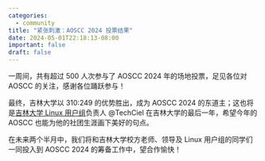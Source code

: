```yaml
---
categories:
  - community
title: "紧张刺激：AOSCC 2024 投票结果"
date: 2024-05-01T22:18:13-08:00
important: false
draft: false
---
```


一周间，共有超过 500 人次参与了 AOSCC 2024 年的场地投票，足见各位对 AOSCC 的关注，感谢各位踊跃参与！

最终，吉林大学以 310:249 的优势胜出，成为 AOSCC 2024 的东道主；这也将是[吉林大学 Linux 用户组](https://jlulug.org/)负责人 @TechCiel 在吉林大学的最后一年，希望今年的 AOSCC 也能为他的社团生涯画下美好的句点。

在未来两个半月中，我们将和吉林大学校方老师、领导及 Linux 用户组的同学们一同投入到 AOSCC 2024 的筹备工作中，望合作愉快！